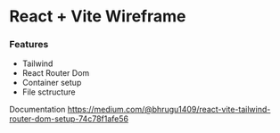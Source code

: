 # React + Vite Wireframe


### Features

- Tailwind
- React Router Dom
- Container setup
- File sctructure

Documentation
https://medium.com/@bhrugu1409/react-vite-tailwind-router-dom-setup-74c78f1afe56
